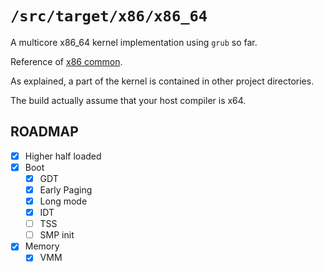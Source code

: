 `/src/target/x86/x86_64`
=========================

A multicore x86_64 kernel implementation using `grub` so far.

Reference of [x86 common](..).

As explained, a part of the kernel is contained in other project directories.

The build actually assume that your host compiler is x64.

## ROADMAP

- [X] Higher half loaded
- [X] Boot
  - [X] GDT
  - [X] Early Paging
  - [X] Long mode
  - [X] IDT
  - [ ] TSS
  - [ ] SMP init
- [X] Memory
  - [X] VMM